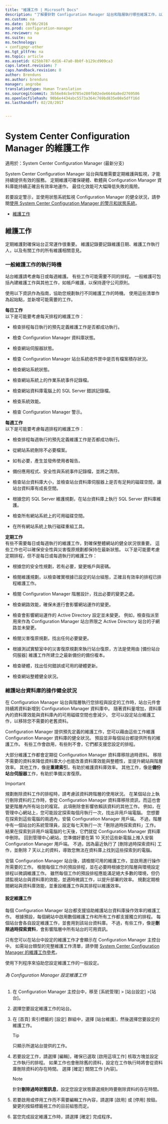 ```yaml
---
title: "維護工作 | Microsoft Docs"
description: "了解要針對 Configuration Manager 站台和階層執行哪些維護工作，以及何時執行這些工作。"
ms.custom: na
ms.date: 10/06/2016
ms.prod: configuration-manager
ms.reviewer: na
ms.suite: na
ms.technology:
- configmgr-other
ms.tgt_pltfrm: na
ms.topic: article
ms.assetid: 625bb787-6d16-47a0-8b0f-b129cd909ca3
caps.latest.revision: 7
caps.handback.revision: 0
author: Brenduns
ms.author: brenduns
manager: angrobe
translationtype: Human Translation
ms.sourcegitcommit: 3b56e84cbe9785e280fb02ede6644a8ed2769586
ms.openlocfilehash: 90b6e4434abc5573a364c769bd835e08e5dff16d
ms.lasthandoff: 02/28/2017


---
```

# <a name="maintenance-tasks-for-system-center-configuration-manager"></a>System Center Configuration Manager 的維護工作

適用於：System Center Configuration Manager (最新分支)

System Center Configuration Manager 站台與階層需要定期維護與監視，才能持續提供有效的服務。 定期維護可確保硬體、軟體與 Configuration Manager 資料庫能持續正確且有效率地運作。 最佳化效能可大幅降低失敗的風險。  

 若要設定警示，並使用狀態系統監視 Configuration Manager 的健全狀況，請參閱[使用 System Center Configuration Manager 的警示和狀態系統](../../../core/servers/manage/use-alerts-and-the-status-system.md)。  

-   [維護工作](#bkmk_MTs)  

##  <a name="bkmk_MTs"></a> 維護工作  
 定期維護對確保站台正常運作很重要。 維護記錄要記錄維護日期、維護工作執行人，以及有關工作的所有維護相關意見。  

### <a name="when-to-do-common-maintenance-tasks"></a>一般維護工作的執行時機  
 站台維護請考慮每日或每週維護。 有些工作可能需要不同的排程。 一般維護可包括內建維護工作與其他工作，如帳戶維護，以保持遵守公司原則。  

 使用以下資訊作為指南，協助您規劃執行不同維護工作的時機。 使用這些清單作為起始點，並新增可能需要的工作。  

**每日工作**   
以下是可能要考慮每天排程的維護工作：  

-   檢查排程每日執行的預先定義維護工作是否都成功執行。  

-   檢查 Configuration Manager 資料庫狀態。  

-   檢查網站伺服器狀態。  

-   檢查 Configuration Manager 站台系統收件匣中是否有檔案積存狀況。  

-   檢查網站系統狀態。  

-   檢查網站系統上的作業系統事件記錄檔。  

-   檢查網站資料庫電腦上的 SQL Server 錯誤記錄檔。  

-   檢查系統效能。  

-   檢查 Configuration Manager 警示。  

**每週工作**   
以下是可能要考慮每週排程的維護工作：  

-   檢查排程每週執行的預先定義維護工作是否都成功執行。  

-   從網站系統刪除不必要檔案。  

-   如有必要，產生並發佈使用者報告。  

-   備份應用程式、安全性與系統事件記錄檔，並將之清除。  

-   檢查站台資料庫大小，並檢查站台資料庫伺服器上是否有足夠的磁碟空間，讓站台資料庫有成長空間。  

-   根據您的 SQL Server 維護規劃，在站台資料庫上執行 SQL Server 資料庫維護。  

-   檢查所有網站系統上的可用磁碟空間。  

-   在所有網站系統上執行磁碟重組工具。  

**定期工作**   
有些不需要每日或每週執行的維護工作，對確保整體網站的健全狀況很重要。 這些工作也可以確保安全性與災害復原規劃都保持在最新狀態。 以下是可能要考慮定期排程，但不是每日或每週執行的維護工作：  

-   根據您的安全性規劃，若有必要，變更帳戶與密碼。  

-   檢閱維護規劃，以檢查確實根據已設定的站台組態，正確且有效率的排程已排程維護工作。  

-   檢閱 Configuration Manager 階層設計，找出必要的變更之處。  

-   檢查網路效能，確保未進行會影響網站運作的變更。  

-   檢查會影響網站運作的 Active Directory 設定並未變更。 例如，檢查指派至用來作為 Configuration Manager 站台界限之 Active Directory 站台的子網路並未變更。  

-   檢閱災害復原規劃，找出任何必要變更。  

-   根據測試實驗室中的災害復原規劃來執行站台復原，方法是使用由 [備份站台伺服器] 維護工作所建立之最新備份的備份複本。

-   檢查硬體，找出任何錯誤或可用的硬體更新。  

-   檢查網站整體健全狀況。  

###  <a name="BKMK_UseMTs"></a> 維護站台資料庫的操作健全狀況  
 在 Configuration Manager 站台與階層執行您排程與設定的工作時，站台元件會持續將資料新增到 Configuration Manager 資料庫中。 隨著資料量增加，資料庫內的資料庫效能與資料庫內的可用磁碟空間也會減少。 您可以設定站台維護工作，以移除您不需要的老舊資料。  

 Configuration Manager 提供預先定義的維護工作，您可以藉由這些工作維護 Configuration Manager 資料庫的健全狀況。 預設並非每個站台都提供所有的維護工作。 有些工作會啟用，有些則不會，它們都支援您設定的排程。  

 大部分維護工作都會定期從 Configuration Manager 資料庫移除過時資料。 移除不需要的資料來降低資料庫大小也能改善資料庫效能與整體性，並提升網站與階層效率。 其他工作，像是**重建索引**，有助於維護資料庫效率。 其他工作，像是**備份站台伺服器**工作，有助於準備災害復原。  

> [!IMPORTANT]  
>  規劃刪除資料工作的排程時，請考慮該資料跨階層的使用狀況。 在某個站台上執行刪除資料的工作時，會從 Configuration Manager 資料庫移除資訊，而這也會變更階層內所有站台的複寫。 此項刪除會影響依賴該資料的其他工作。 例如，在管理中心網站上，您可能設定探索每個月執行一次，找出非用戶端電腦。 您想要在探索到這些電腦的兩週內，安裝 Configuration Manager 用戶端。 不過，階層中有一個站台的系統管理員，設定每七天執行一次「刪除過時探索資料」工作。 結果在探索到非用戶端電腦的七天後，它們就從 Configuration Manager 資料庫中刪除。 回到管理中心網站，您準備好要在第 10 天於這些新電腦上推入安裝 Configuration Manager 用戶端。 不過，因為最近執行了 [刪除過時探索資料] 工作，並刪除 7 天以上的資料，導致您無法在資料庫上找到這些探索到的電腦。  

安裝 Configuration Manager 站台後，請檢閱可用的維護工作，並啟用進行操作所需要的工作。 檢閱每個工作的預設排程，並在必要時根據您的階層與環境設定排程以微調維護工作。 雖然每個工作的預設排程應能滿足絕大多數的環境，但仍請監視站台與資料庫的效能，並適時微調工作，以提升部署的效率。 規劃定期檢閱網站與資料庫效能，並重設維護工作與其排程以維護效率。  

#### <a name="set-up-maintenance-tasks"></a>設定維護工作  
 每個 Configuration Manager 站台都支援協助維護站台資料庫操作效率的維護工作。 根據預設，每個網站中啟用數個維護工作和所有工作都支援獨立的排程。 每個站台會各自設定維護工作，並套用到該站台資料庫。 不過，有些工作，像是**刪除過時探索資料**，會影響階層中所有站台的可用資訊。  

 只有您可以在站台中設定的維護工作才會顯示在 Configuration Manager 主控台中。 如需站台類型的完整維護工作清單，請參閱 [System Center Configuration Manager 的維護工作參考](../../../core/servers/manage/reference-for-maintenance-tasks.md)。  

 使用下列程序來協助您設定維護工作的一般設定。  

###### <a name="to-set-up-maintenance-tasks-for-configuration-manager"></a>為 Configuration Manager 設定維護工作  

1.  在 Configuration Manager 主控台中，移至 [系統管理] > [站台設定] >[站台]。  

2.  選擇您要設定維護工作的站台。  

3.  在 [首頁] 索引標籤的 [設定] 群組中，選擇 [站台維護]，然後選擇您要設定的維護工作。  

    > [!TIP]  
    >  只顯示所選站台提供的工作。  

4.  若要設定工作，請選擇 [編輯]，確保已選取 [啟用這項工作] 核取方塊並設定工作執行的排程。 如果工作也會刪除舊的資料，設定在工作執行時將會從資料庫刪除資料的存在時間。 選擇 [確定] 關閉工作 [內容]。  

    > [!NOTE]  
    >  針對**刪除過時狀態訊息**，設定您設定狀態篩選規則時要刪除資料的存在時間。  

5.  若要啟用或停用工作而不需要編輯工作內容，請選擇 [啟用] 或 [停用] 按鈕。 變更的按鈕標籤視工作的目前組態而定。  

6.  當您完成設定維護工作時，請選擇 [確定] 完成程序。

